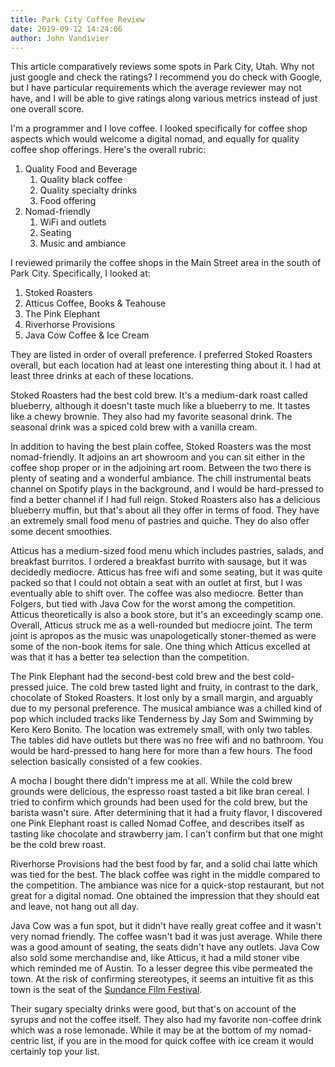 ```yaml
---
title: Park City Coffee Review
date: 2019-09-12 14:24:06
author: John Vandivier
---
```




<!-- wp:paragraph -->
<p>This article comparatively reviews some spots in Park City, Utah. Why not just google and check the ratings? I recommend you do check with Google, but I have particular requirements which the average reviewer may not have, and I will be able to give ratings along various metrics instead of just one overall score.</p>
<!-- /wp:paragraph -->

<!-- wp:paragraph -->
<p>I'm a programmer and I love coffee. I looked specifically for coffee shop aspects which would welcome a digital nomad, and equally for quality coffee shop offerings. Here's the overall rubric:</p>
<!-- /wp:paragraph -->

<!-- wp:list {\"ordered\":true} -->
<ol><li>Quality Food and Beverage<ol><li>Quality black coffee</li><li>Quality specialty drinks</li><li>Food offering</li></ol></li><li>Nomad-friendly<ol><li>WiFi and outlets</li><li>Seating</li><li>Music and ambiance</li></ol></li></ol>
<!-- /wp:list -->

<!-- wp:paragraph -->
<p>I reviewed primarily the coffee shops in the Main Street area in the south of Park City. Specifically, I looked at:</p>
<!-- /wp:paragraph -->

<!-- wp:list {\"ordered\":true} -->
<ol><li>Stoked Roasters</li><li>Atticus Coffee, Books &amp; Teahouse</li><li>The Pink Elephant</li><li>Riverhorse Provisions</li><li>Java Cow Coffee &amp; Ice Cream</li></ol>
<!-- /wp:list -->

<!-- wp:paragraph -->
<p>They are listed in order of overall preference. I preferred Stoked Roasters overall, but each location had at least one interesting thing about it. I had at least three drinks at each of these locations.</p>
<!-- /wp:paragraph -->

<!-- wp:paragraph -->
<p>Stoked Roasters had the best cold brew. It's a medium-dark roast called blueberry, although it doesn't taste much like a blueberry to me. It tastes like a chewy brownie. They also had my favorite seasonal drink. The seasonal drink was a spiced cold brew with a vanilla cream.</p>
<!-- /wp:paragraph -->

<!-- wp:paragraph -->
<p>In addition to having the best plain coffee, Stoked Roasters was the most nomad-friendly. It adjoins an art showroom and you can sit either in the coffee shop proper or in the adjoining art room. Between the two there is plenty of seating and a wonderful ambiance. The chill instrumental beats channel on Spotify plays in the background, and I would be hard-pressed to find a better channel if I had full reign. Stoked Roasters also has a delicious blueberry muffin, but that's about all they offer in terms of food. They have an extremely small food menu of pastries and quiche. They do also offer some decent smoothies.</p>
<!-- /wp:paragraph -->

<!-- wp:paragraph -->
<p>Atticus has a medium-sized food menu which includes pastries, salads, and breakfast burritos. I ordered a breakfast burrito with sausage, but it was decidedly mediocre. Atticus has free wifi and some seating, but it was quite packed so that I could not obtain a seat with an outlet at first, but I was eventually able to shift over. The coffee was also mediocre. Better than Folgers, but tied with Java Cow for the worst among the competition. Atticus theoretically is also a book store, but it's an exceedingly scamp one. Overall, Atticus struck me as a well-rounded but mediocre joint. The term joint is apropos as the music was unapologetically stoner-themed as were some of the non-book items for sale. One thing which Atticus excelled at was that it has a better tea selection than the competition.</p>
<!-- /wp:paragraph -->

<!-- wp:paragraph -->
<p>The Pink Elephant had the second-best cold brew and the best cold-pressed juice. The cold brew tasted light and fruity, in contrast to the dark, chocolate of Stoked Roasters. It lost only by a small margin, and arguably due to my personal preference. The musical ambiance was a chilled kind of pop which included tracks like Tenderness by Jay Som and Swimming by Kero Kero Bonito. The location was extremely small, with only two tables. The tables did have outlets but there was no free wifi and no bathroom. You would be hard-pressed to hang here for more than a few hours. The food selection basically consisted of a few cookies.</p>
<!-- /wp:paragraph -->

<!-- wp:paragraph -->
<p>A mocha I bought there didn't impress me at all. While the cold brew grounds were delicious, the espresso roast tasted a bit like bran cereal. I tried to confirm which grounds had been used for the cold brew, but the barista wasn't sure. After determining that it had a fruity flavor, I discovered one Pink Elephant roast is called Nomad Coffee, and describes itself as tasting like chocolate and strawberry jam. I can't confirm but that one might be the cold brew roast.</p>
<!-- /wp:paragraph -->

<!-- wp:paragraph -->
<p>Riverhorse Provisions had the best food by far, and a solid chai latte which was tied for the best. The black coffee was right in the middle compared to the competition. The ambiance was nice for a quick-stop restaurant, but not great for a digital nomad. One obtained the impression that they should eat and leave, not hang out all day.</p>
<!-- /wp:paragraph -->

<!-- wp:paragraph -->
<p>Java Cow was a fun spot, but it didn't have really great coffee and it wasn't very nomad friendly. The coffee wasn't bad it was just average. While there was a good amount of seating, the seats didn't have any outlets. Java Cow also sold some merchandise and, like Atticus, it had a mild stoner vibe which reminded me of Austin. To a lesser degree this vibe permeated the town. At the risk of confirming stereotypes, it seems an intuitive fit as this town is the seat of the <a href=\"https://en.wikipedia.org/w/index.php?title=Sundance_Film_Festival&amp;oldid=914133480\">Sundance Film Festival</a>.</p>
<!-- /wp:paragraph -->

<!-- wp:paragraph -->
<p>Their sugary specialty drinks were good, but that's on account of the syrups and not the coffee itself. They also had my favorite non-coffee drink which was a rose lemonade. While it may be at the bottom of my nomad-centric list, if you are in the mood for quick coffee with ice cream it would certainly top your list.</p>
<!-- /wp:paragraph -->